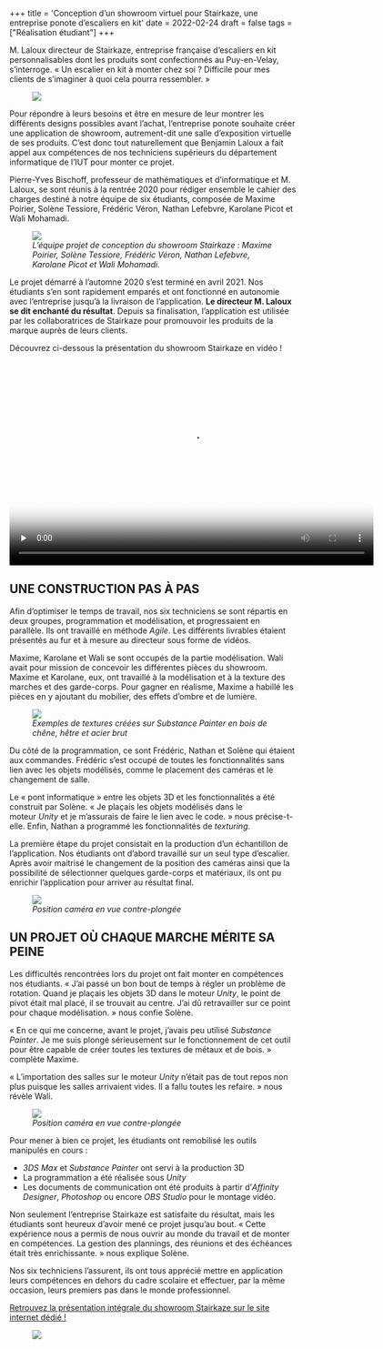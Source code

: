 +++
title = 'Conception d’un showroom virtuel pour Stairkaze, une entreprise ponote d’escaliers en kit'
date = 2022-02-24
draft = false
tags = ["Réalisation étudiant"]
+++
  


  

M. Laloux directeur de Stairkaze, entreprise française d’escaliers en kit personnalisables dont les produits sont confectionnés au Puy-en-Velay, s’interroge. « Un escalier en kit à monter chez soi ? Difficile pour mes clients de s’imaginer à quoi cela pourra ressembler. »


<figure>
  <picture>
    <!-- AVIF -->
    <source type="image/avif" srcset="img/Stairkaze-fabricant-francais-a-Lyon-image-min-1-768x340.avif">
    <!-- WebP -->
    <source type="image/webp" srcset="img/Stairkaze-fabricant-francais-a-Lyon-image-min-1-768x340.webp">
    <!-- JPEG de repli pour les navigateurs qui ne supportent ni AVIF ni WebP -->
    <img src="img/Stairkaze-fabricant-francais-a-Lyon-image-min-1-768x340%20(1).jpg" loading="lazy">
  </picture>
</figure>

Pour répondre à leurs besoins et être en mesure de leur montrer les différents designs possibles avant l’achat, l’entreprise ponote souhaite créer une application de showroom, autrement-dit une salle d’exposition virtuelle de ses produits. C’est donc tout naturellement que Benjamin Laloux a fait appel aux compétences de nos techniciens supérieurs du département informatique de l’IUT pour monter ce projet.

Pierre-Yves Bischoff, professeur de mathématiques et d’informatique et M. Laloux, se sont réunis à la rentrée 2020 pour rédiger ensemble le cahier des charges destiné à notre équipe de six étudiants, composée de Maxime Poirier, Solène Tessiore, Frédéric Véron, Nathan Lefebvre, Karolane Picot et Wali Mohamadi.


<figure>
  <picture>
    <!-- AVIF -->
    <source type="image/avif" srcset="img/equipe-projet-stairkaze-Solene-Tessiore-Maxime-Poirier-Frederic-Veron-Nathan-Lefebre-Karolane-Picot-Wali-Mohamadi-min.avif">
    <!-- WebP -->
    <source type="image/webp" srcset="img/equipe-projet-stairkaze-Solene-Tessiore-Maxime-Poirier-Frederic-Veron-Nathan-Lefebre-Karolane-Picot-Wali-Mohamadi-min.webp">
    <!-- JPEG de repli pour les navigateurs qui ne supportent ni AVIF ni WebP -->
    <img src="img/equipe-projet-stairkaze-Solene-Tessiore-Maxime-Poirier-Frederic-Veron-Nathan-Lefebre-Karolane-Picot-Wali-Mohamadi-min%20(1).jpg" loading="lazy">
  </picture>
  <figcaption><em>L’équipe projet de conception du showroom Stairkaze : Maxime Poirier, Solène Tessiore, Frédéric Véron, Nathan Lefebvre, Karolane Picot et Wali Mohamadi.</em></figcaption>
</figure>

Le projet démarré à l’automne 2020 s’est terminé en avril 2021. Nos étudiants s’en sont rapidement emparés et ont fonctionné en autonomie avec l’entreprise jusqu’à la livraison de l’application. **Le directeur M. Laloux se dit enchanté du résultat**. Depuis sa finalisation, l’application est utilisée par les collaboratrices de Stairkaze pour promouvoir les produits de la marque auprès de leurs clients.

Découvrez ci-dessous la présentation du showroom Stairkaze en vidéo !

  
<video width="640" height="360" controls preload="none" poster="video/mqdefault.jpg">
    <!-- Source WebM pour les navigateurs qui supportent ce format avec un bitrate réduit pour l'écoconception -->
  <!-- <source src="chemin/vers/video-360p.webm" type="video/webm"> -->
  <!-- Source MP4/H.264 pour les navigateurs qui ne supportent pas WebM ou en tant que fallback, également avec un bitrate réduit -->
  <source src="video/Showroom StairKaze - Version Finale.mp4" type="video/mp4">
  Votre navigateur ne prend pas en charge les vidéos HTML5.
</video>



## UNE CONSTRUCTION PAS À PAS

Afin d’optimiser le temps de travail, nos six techniciens se sont répartis en deux groupes, programmation et modélisation, et progressaient en parallèle. Ils ont travaillé en méthode _Agile_. Les différents livrables étaient présentés au fur et à mesure au directeur sous forme de vidéos.

Maxime, Karolane et Wali se sont occupés de la partie modélisation. Wali avait pour mission de concevoir les différentes pièces du showroom. Maxime et Karolane, eux, ont travaillé à la modélisation et à la texture des marches et des garde-corps. Pour gagner en réalisme, Maxime a habillé les pièces en y ajoutant du mobilier, des effets d’ombre et de lumière.

<figure>
  <picture>
    <!-- AVIF -->
    <source type="image/avif" srcset="img/textures-showroom-stairkaze-min-768x200.avif">
    <!-- WebP -->
    <source type="image/webp" srcset="img/textures-showroom-stairkaze-min-768x200.webp">
    <!-- JPEG de repli pour les navigateurs qui ne supportent ni AVIF ni WebP -->
    <img src="img/textures-showroom-stairkaze-min-768x200%20(1).jpg" loading="lazy">
  </picture>
  <figcaption><em>Exemples de textures créées sur Substance Painter en bois de chêne, hêtre et acier brut
</em></figcaption>
</figure>

Du côté de la programmation, ce sont Frédéric, Nathan et Solène qui étaient aux commandes. Frédéric s’est occupé de toutes les fonctionnalités sans lien avec les objets modélisés, comme le placement des caméras et le changement de salle.

Le « pont informatique » entre les objets 3D et les fonctionnalités a été construit par Solène. « Je plaçais les objets modélisés dans le moteur _Unity_ et je m’assurais de faire le lien avec le code. » nous précise-t-elle. Enfin, Nathan a programmé les fonctionnalités de _texturing_.

La première étape du projet consistait en la production d’un échantillon de l’application. Nos étudiants ont d’abord travaillé sur un seul type d’escalier. Après avoir maitrisé le changement de la position des caméras ainsi que la possibilité de sélectionner quelques garde-corps et matériaux, ils ont pu enrichir l’application pour arriver au résultat final.


<figure>
  <picture>
    <!-- AVIF -->
    <source type="image/avif" srcset="img/screenshot-01-06-2021-20-00-43-768x432.avif">
    <!-- WebP -->
    <source type="image/webp" srcset="img/screenshot-01-06-2021-20-00-43-768x432.webp">
    <!-- JPEG de repli pour les navigateurs qui ne supportent ni AVIF ni WebP -->
    <img src="img/screenshot-01-06-2021-20-00-43-768x432.jpg" loading="lazy">
  </picture>
  <figcaption><em>Position caméra en vue contre-plongée
</em></figcaption>
</figure>

## UN PROJET OÙ CHAQUE MARCHE MÉRITE SA PEINE

Les difficultés rencontrées lors du projet ont fait monter en compétences nos étudiants. « J’ai passé un bon bout de temps à régler un problème de rotation. Quand je plaçais les objets 3D dans le moteur _Unity_, le point de pivot était mal placé, il se trouvait au centre. J’ai dû retravailler sur ce point pour chaque modélisation. » nous confie Solène.

« En ce qui me concerne, avant le projet, j’avais peu utilisé _Substance Painter_. Je me suis plongé sérieusement sur le fonctionnement de cet outil pour être capable de créer toutes les textures de métaux et de bois. » complète Maxime.

« L’importation des salles sur le moteur _Unity_ n’était pas de tout repos non plus puisque les salles arrivaient vides. Il a fallu toutes les refaire. » nous révèle Wali.


<figure>
  <picture>
    <!-- AVIF -->
    <source type="image/avif" srcset="img/Affiche-showroom-768x1086.avif">
    <!-- WebP -->
    <source type="image/webp" srcset="img/Affiche-showroom-768x1086.webp">
    <!-- JPEG de repli pour les navigateurs qui ne supportent ni AVIF ni WebP -->
    <img src="img/Affiche-showroom-768x1086%20(1).jpg" loading="lazy">
  </picture>
  <figcaption><em>Position caméra en vue contre-plongée
</em></figcaption>
</figure>

Pour mener à bien ce projet, les étudiants ont remobilisé les outils manipulés en cours :

*   _3DS Max_ et _Substance Painter_ ont servi à la production 3D
*   La programmation a été réalisée sous _Unity_
*   Les documents de communication ont été produits à partir d’_Affinity Designer_, _Photoshop_ ou encore _OBS Studio_ pour le montage vidéo.

Non seulement l’entreprise Stairkaze est satisfaite du résultat, mais les étudiants sont heureux d’avoir mené ce projet jusqu’au bout. « Cette expérience nous a permis de nous ouvrir au monde du travail et de monter en compétences. La gestion des plannings, des réunions et des échéances était très enrichissante. » nous explique Solène.

Nos six techniciens l’assurent, ils ont tous apprécié mettre en application leurs compétences en dehors du cadre scolaire et effectuer, par la même occasion, leurs premiers pas dans le monde professionnel.

[Retrouvez la présentation intégrale du showroom Stairkaze sur le site internet dédié !](https://showroom-stairkaze.alwaysdata.net/index.html)


<figure>
  <picture>
    <!-- AVIF -->
    <source type="image/avif" srcset="img/Showroom-StairKaze-Page-de-une-min-768x363.avif">
    <!-- WebP -->
    <source type="image/webp" srcset="img/Showroom-StairKaze-Page-de-une-min-768x363.webp">
    <!-- JPEG de repli pour les navigateurs qui ne supportent ni AVIF ni WebP -->
    <img src="img/Showroom-StairKaze-Page-de-une-min-768x363%20(1).jpg" loading="lazy">
  </picture>
</figure>